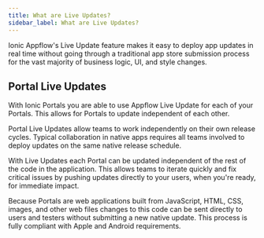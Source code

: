 ```yaml
---
title: What are Live Updates?
sidebar_label: What are Live Updates?
---
```


Ionic Appflow's Live Update feature makes it easy to deploy app updates in real time without going through a traditional app store submission process for the vast majority of business logic, UI, and style changes.

## Portal Live Updates

With Ionic Portals you are able to use Appflow Live Update for each of your Portals. This allows for Portals to update independent of each other.

Portal Live Updates allow teams to work independently on their own release cycles. Typical collaboration in native apps requires all teams involved to deploy updates on the same native release schedule.

With Live Updates each Portal can be updated independent of the rest of the code in the application. This allows teams to iterate quickly and fix critical issues by pushing updates directly to your users, when you're ready, for immediate impact.

Because Portals are web applications built from JavaScript, HTML, CSS, images, and other web files changes to this code can be sent directly to users and testers without submitting a new native update. This process is fully compliant with Apple and Android requirements.
